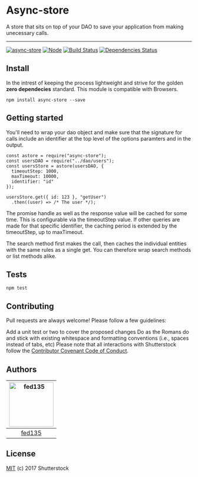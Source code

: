 # Async-store

A store that sits on top of your DAO to save your application from making unecessary calls.

---

[![async-store](https://img.shields.io/npm/v/async-store.svg)](https://www.npmjs.com/package/async-store)
[![Node](https://img.shields.io/badge/node->%3D6.0-blue.svg)](https://nodejs.org)
[![Build Status](https://travis-ci.org/shutterstock/async-store.svg?branch=master)](https://travis-ci.org/shutterstock/async-store)
[![Dependencies Status](https://david-dm.org/shutterstock/async-store.svg)](https://david-dm.org/shutterstock/async-store)


## Install

In the intrest of keeping the process lightweight and strive for the golden **zero dependecies** standard. This module is compatible with Browsers.

`npm install async-store --save`


## Getting started

You'll need to wrap your dao object and make sure that the signature for calls include an identifier at the top level of the options paramters and in the output.

```node
const astore = require("async-store");
const usersDAO = require("../dao/users");
const usersStore = astore(usersDAO, {
  timeoutStep: 1000,
  maxTimeout: 10000,
  identifier: "id"
});

usersStore.get({ id: 123 }, "getUser")
  .then((user) => /* The user */);

```

The promise handle as well as the response value will be cached for some time.
This is configurable via the timeoutStep value. If other queries are made for that specific identifier, the caching period is extended by the timeoutStep, up to maxTimeout.


The search method first makes the call, then caches the individual entities with the same rules as a single get. You can therefore wrap search methods or list methods alike.


## Tests

`npm test`


## Contributing

Pull requests are always welcome! Please follow a few guidelines:

Add a unit test or two to cover the proposed changes
Do as the Romans do and stick with existing whitespace and formatting conventions (i.e., spaces instead of tabs, etc)
Please note that all interactions with Shutterstock follow the [Contributor Covenant Code of Conduct](CODE_OF_CONDUCT.md).


## Authors

[<img alt="fed135" src="https://avatars1.githubusercontent.com/u/2380281?v=4" height="120px" width="120px">](https://github.com/fed135) |
:---:|
[fed135](https://github.com/fed135)|


## License

[MIT](LICENSE) (c) 2017 Shutterstock
